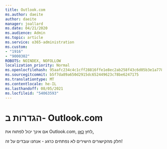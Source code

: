 ```yaml
---
title: Outlook.com
ms.author: daeite
author: daeite
manager: joallard
ms.date: 04/21/2020
ms.audience: Admin
ms.topic: article
ms.service: o365-administration
ms.custom:
- "1916"
- "9000302"
ROBOTS: NOINDEX, NOFOLLOW
localization_priority: Normal
ms.openlocfilehash: 95aafc234c4c1cff28816ffe1e8ec2ab258f43c6d05b3e1a778ad1a701235512
ms.sourcegitcommit: b5f7da89a650d2915dc652449623c78be6247175
ms.translationtype: MT
ms.contentlocale: he-IL
ms.lasthandoff: 08/05/2021
ms.locfileid: "54063593"
---
```

# <a name="settings-in-outlookcom"></a>הגדרות ב- Outlook.com

אם אינך יכול לפתוח את Outlook.com, לחץ [כאן.](https://outlook.live.com/mail/options/general/timeAndLanguage)

חלק מהקישורים הישירים לא נפתחים כרגע - אנחנו עובדים על זה!